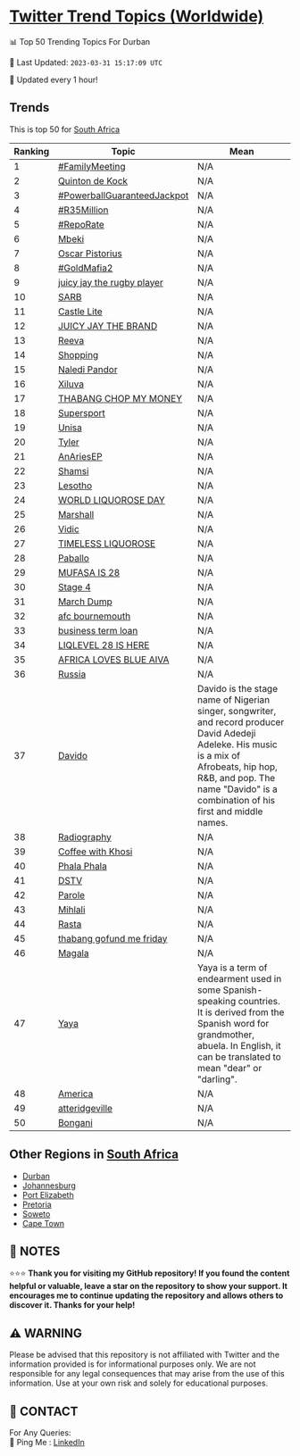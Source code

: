 [Twitter Trend Topics (Worldwide)](https://github.com/ErcinDedeoglu/Twitter-Trend-Topics)
==========


📊 Top 50 Trending Topics For Durban

📆 Last Updated: `2023-03-31 15:17:09 UTC`

🔧 Updated every 1 hour!


## Trends

This is top 50 for [South Africa](</South Africa>)

| Ranking | Topic | Mean |
| ------- | ------------ | ------------ |
| 1 | [#FamilyMeeting](http://twitter.com/search?q=%23FamilyMeeting) | N/A |
| 2 | [Quinton de Kock](http://twitter.com/search?q=Quinton+de+Kock) | N/A |
| 3 | [#PowerballGuaranteedJackpot](http://twitter.com/search?q=%23PowerballGuaranteedJackpot) | N/A |
| 4 | [#R35Million](http://twitter.com/search?q=%23R35Million) | N/A |
| 5 | [#RepoRate](http://twitter.com/search?q=%23RepoRate) | N/A |
| 6 | [Mbeki](http://twitter.com/search?q=Mbeki) | N/A |
| 7 | [Oscar Pistorius](http://twitter.com/search?q=Oscar+Pistorius) | N/A |
| 8 | [#GoldMafia2](http://twitter.com/search?q=%23GoldMafia2) | N/A |
| 9 | [juicy jay the rugby player](http://twitter.com/search?q=juicy+jay+the+rugby+player) | N/A |
| 10 | [SARB](http://twitter.com/search?q=SARB) | N/A |
| 11 | [Castle Lite](http://twitter.com/search?q=Castle+Lite) | N/A |
| 12 | [JUICY JAY THE BRAND](http://twitter.com/search?q=JUICY+JAY+THE+BRAND) | N/A |
| 13 | [Reeva](http://twitter.com/search?q=Reeva) | N/A |
| 14 | [Shopping](http://twitter.com/search?q=Shopping) | N/A |
| 15 | [Naledi Pandor](http://twitter.com/search?q=Naledi+Pandor) | N/A |
| 16 | [Xiluva](http://twitter.com/search?q=Xiluva) | N/A |
| 17 | [THABANG CHOP MY MONEY](http://twitter.com/search?q=THABANG+CHOP+MY+MONEY) | N/A |
| 18 | [Supersport](http://twitter.com/search?q=Supersport) | N/A |
| 19 | [Unisa](http://twitter.com/search?q=Unisa) | N/A |
| 20 | [Tyler](http://twitter.com/search?q=Tyler) | N/A |
| 21 | [AnAriesEP](http://twitter.com/search?q=AnAriesEP) | N/A |
| 22 | [Shamsi](http://twitter.com/search?q=Shamsi) | N/A |
| 23 | [Lesotho](http://twitter.com/search?q=Lesotho) | N/A |
| 24 | [WORLD LIQUOROSE DAY](http://twitter.com/search?q=WORLD+LIQUOROSE+DAY) | N/A |
| 25 | [Marshall](http://twitter.com/search?q=Marshall) | N/A |
| 26 | [Vidic](http://twitter.com/search?q=Vidic) | N/A |
| 27 | [TIMELESS LIQUOROSE](http://twitter.com/search?q=TIMELESS+LIQUOROSE) | N/A |
| 28 | [Paballo](http://twitter.com/search?q=Paballo) | N/A |
| 29 | [MUFASA IS 28](http://twitter.com/search?q=MUFASA+IS+28) | N/A |
| 30 | [Stage 4](http://twitter.com/search?q=Stage+4) | N/A |
| 31 | [March Dump](http://twitter.com/search?q=March+Dump) | N/A |
| 32 | [afc bournemouth](http://twitter.com/search?q=afc+bournemouth) | N/A |
| 33 | [business term loan](http://twitter.com/search?q=business+term+loan) | N/A |
| 34 | [LIQLEVEL 28 IS HERE](http://twitter.com/search?q=LIQLEVEL+28+IS+HERE) | N/A |
| 35 | [AFRICA LOVES BLUE AIVA](http://twitter.com/search?q=AFRICA+LOVES+BLUE+AIVA) | N/A |
| 36 | [Russia](http://twitter.com/search?q=Russia) | N/A |
| 37 | [Davido](http://twitter.com/search?q=Davido) | Davido is the stage name of Nigerian singer, songwriter, and record producer David Adedeji Adeleke. His music is a mix of Afrobeats, hip hop, R&B, and pop. The name "Davido" is a combination of his first and middle names. |
| 38 | [Radiography](http://twitter.com/search?q=Radiography) | N/A |
| 39 | [Coffee with Khosi](http://twitter.com/search?q=Coffee+with+Khosi) | N/A |
| 40 | [Phala Phala](http://twitter.com/search?q=Phala+Phala) | N/A |
| 41 | [DSTV](http://twitter.com/search?q=DSTV) | N/A |
| 42 | [Parole](http://twitter.com/search?q=Parole) | N/A |
| 43 | [Mihlali](http://twitter.com/search?q=Mihlali) | N/A |
| 44 | [Rasta](http://twitter.com/search?q=Rasta) | N/A |
| 45 | [thabang gofund me friday](http://twitter.com/search?q=thabang+gofund+me+friday) | N/A |
| 46 | [Magala](http://twitter.com/search?q=Magala) | N/A |
| 47 | [Yaya](http://twitter.com/search?q=Yaya) | Yaya is a term of endearment used in some Spanish-speaking countries. It is derived from the Spanish word for grandmother, abuela. In English, it can be translated to mean "dear" or "darling". |
| 48 | [America](http://twitter.com/search?q=America) | N/A |
| 49 | [atteridgeville](http://twitter.com/search?q=atteridgeville) | N/A |
| 50 | [Bongani](http://twitter.com/search?q=Bongani) | N/A |



## Other Regions in [South Africa](</South Africa>)

* [Durban](</South Africa/Durban.md>)
* [Johannesburg](</South Africa/Johannesburg.md>)
* [Port Elizabeth](</South Africa/Port Elizabeth.md>)
* [Pretoria](</South Africa/Pretoria.md>)
* [Soweto](</South Africa/Soweto.md>)
* [Cape Town](</South Africa/Cape Town.md>)



## 📝 NOTES

⭐⭐⭐ **Thank you for visiting my GitHub repository! If you found the content helpful or valuable, leave a star on the repository to show your support. It encourages me to continue updating the repository and allows others to discover it. Thanks for your help!**


## ⚠️ WARNING

Please be advised that this repository is not affiliated with Twitter and the information provided is for informational purposes only. We are not responsible for any legal consequences that may arise from the use of this information. Use at your own risk and solely for educational purposes.


## 📨 CONTACT

 For Any Queries:  
            🏓 Ping Me : [LinkedIn](https://www.linkedin.com/in/ercindedeoglu/)
